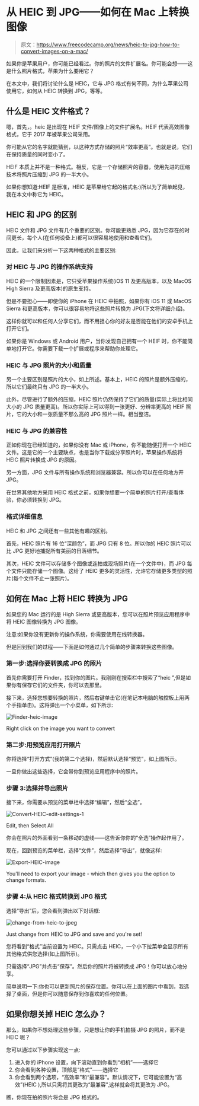 # 从 HEIC 到 JPG——如何在 Mac 上转换图像

> 原文：<https://www.freecodecamp.org/news/heic-to-jpg-how-to-convert-images-on-a-mac/>

如果你是苹果用户，你可能已经看过。你的照片的文件扩展名。你可能会想——这是什么照片格式，苹果为什么要用它？

在本文中，我们将讨论什么是 HEIC，它与 JPG 格式有何不同，为什么苹果公司使用它，如何从 HEIC 转换到 JPG，等等。

## 什么是 HEIC 文件格式？

嗯，首先，。heic 是出现在 HEIF 文件/图像上的文件扩展名。HEIF 代表高效图像格式，它于 2017 年被苹果公司采用。

你可能从它的名字就能猜到，以这种方式存储的照片“效率更高”。也就是说，它们在保持质量的同时变小了。

HEIF 本质上并不是一种格式。相反，它是一个存储照片的容器，使用先进的压缩技术将照片压缩到 JPG 的一半大小。

如果你想知道:HEIF 是标准，HEIC 是苹果给它起的格式名:)所以为了简单起见，我在本文中称它为 HEIC。

## HEIC 和 JPG 的区别

HEIC 文件和 JPG 文件有几个重要的区别。你可能更熟悉 JPG，因为它存在的时间更长，每个人(在任何设备上)都可以很容易地使用和查看它们。

因此，让我们来分析一下这两种格式的主要区别:

### 对 HEIC 与 JPG 的操作系统支持

HEIC 的一个限制因素是，它只受苹果操作系统(iOS 11 及更高版本，以及 MacOS High Sierra 及更高版本)的原生支持。

但是不要担心——即使你的 iPhone 在 HEIC 中拍照，如果你有 iOS 11 或 MacOS Sierra 和更高版本，你可以很容易地将这些照片转换为 JPG(下文将详细介绍)。

这样你就可以和任何人分享它们，而不用担心你的好友是否能在他们的安卓手机上打开它们。

如果你是 Windows 或 Android 用户，当你发现自己拥有一个 HEIF 时，你不能简单地打开它。你需要下载一个扩展或程序来帮助你处理它。

### HEIC 与 JPG 照片的大小和质量

另一个主要区别是照片的大小，如上所述。基本上，HEIC 的照片是额外压缩的，所以它们最终只有 JPG 的一半大小。

此外，尽管进行了额外的压缩，HEIC 照片仍然保持了它们的质量(实际上将比相同大小的 JPG 质量更高)。所以你实际上可以得到一张更好、分辨率更高的 HEIF 照片，它的大小和一张质量不那么高的 JPG 照片一样。相当整洁。

### HEIC 与 JPG 的兼容性

正如你现在已经知道的，如果你没有 Mac 或 iPhone，你不能随便打开一个 HEIC 文件。这是它的一个主要缺点，也是当你下载或分享照片时，苹果操作系统将 HEIC 照片转换成 JPG 的原因。

另一方面，JPG 文件与所有操作系统和浏览器兼容。所以你可以在任何地方开 JPG。

在世界其他地方采用 HEIC 格式之前，如果你想要一个简单的照片打开/查看体验，你必须转换到 JPG。

### 格式详细信息

HEIC 和 JPG 之间还有一些其他有趣的区别。

首先，HEIC 照片有 16 位“深颜色”，而 JPG 只有 8 位。所以你的 HEIC 照片可以比 JPG 更好地捕捉所有美丽的日落细节。

其次，HEIC 文件可以存储多个图像或连拍或现场照片(在一个文件中)，而 JPG 每个文件只能存储一个图像。这给了 HEIC 更多的灵活性，允许它存储更多类型的照片(每个文件不止一张照片)。

## 如何在 Mac 上将 HEIC 转换为 JPG

如果您的 Mac 运行的是 High Sierra 或更高版本，您可以在照片预览应用程序中将 HEIC 图像转换为 JPG 图像。

注意:如果你没有更新你的操作系统，你需要使用在线转换器。

但是回到我们的过程——下面是如何通过几个简单的步骤来转换这些图像。

### 第一步:选择你要转换成 JPG 的照片

首先你需要打开 Finder，找到你的图片。我刚刚在搜索栏中搜索了“heic ”,但是如果你有保存它们的文件夹，你可以去那里。

接下来，选择您想要转换的照片，然后右键单击它(在笔记本电脑的触控板上用两个手指单击)。这将弹出一个小菜单，如下所示:

![Finder-heic-image](img/dd62329abcda79f7f606ed1776a873ad.png)

Right click on the image you want to convert

### 第二步:用预览应用打开照片

你将选择“打开方式”(我的第二个选择)，然后默认选择“预览”，如上图所示。

一旦你做出这些选择，它会带你到预览应用程序中的照片。

### 步骤 3:选择并导出照片

接下来，你需要从预览的菜单栏中选择“编辑”，然后“全选”。

![Convert-HEIC-edit-settings-1](img/3369c74e9130ab9894aea79ae21c428a.png)

Edit, then Select All

你会在照片的外面看到一条移动的虚线——这告诉你你的“全选”操作起作用了。

现在，回到预览的菜单栏，选择“文件”，然后选择“导出”，就像这样:

![Export-HEIC-image](img/7684b2c3f9896f6826638b7e48878ccb.png)

You'll need to export your image - which then gives you the option to change formats.

### 步骤 4:从 HEIC 格式转换到 JPG 格式

选择“导出”后，您会看到弹出以下对话框:

![change-from-heic-to-jpeg](img/651b0fa68ec022d677b4cd7772eeac10.png)

Just change from HEIC to JPG and save and you're set!

您将看到“格式”当前设置为 HEIC。只需点击 HEIC，一个小下拉菜单会显示所有其他格式供您选择(如上图所示)。

只需选择“JPG”并点击“保存”。然后你的照片将被转换成 JPG！你可以放心地分享。

简单说明一下:你也可以更新照片的保存位置。你可以在上面的图片中看到，我选择了桌面，但是你可以随意保存到你喜欢的任何位置。

## 如果你想关掉 HEIC 怎么办？

那么，如果你不想处理这些步骤，只是想让你的手机拍摄 JPG 的照片，而不是 HEIC 呢？

您可以通过以下步骤实现这一点:

1.  进入你的 iPhone 设置，向下滚动直到你看到“相机”——选择它
2.  你会看到各种设置，顶部是“格式”——选择它
3.  你会看到两个选项，“高效率”和“最兼容”。默认情况下，它可能设置为“高效”(HEIC ),所以只需将其更改为“最兼容”,这样就会将其更改为 JPG。

瞧，你现在拍的照片将会是 JPG 格式的。